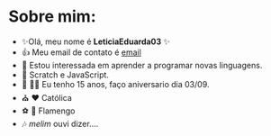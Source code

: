 # Sobre mim:
- 	:sparkles:Olá, meu nome é **LeticiaEduarda03**	:sparkles:
- :+1: Meu email de contato é [email](leticiarocha0309@gmail.com)
- 👀  Estou interessada em aprender  a programar novas linguagens.
- 🌱 Scratch e JavaScript.   
-	:clap: :sparkling_heart::birthday: Eu tenho 15 anos, faço aniversario dia 03/09.
- :church:  :hearts: Católica
- :soccer: :revolving_hearts: Flamengo
- 🎶 _melim_ ouvi dizer....
